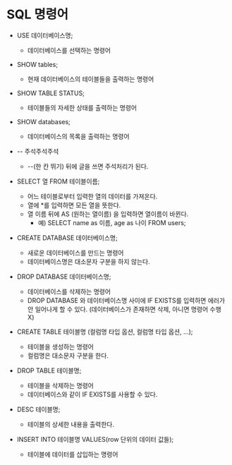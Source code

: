 # SQL 명령어

- USE 데이터베이스명;
  - 데이터베이스를 선택하는 명령어
- SHOW tables;
  - 현재 데이터베이스의 테이블들을 출력하는 명령어
- SHOW TABLE STATUS;
  - 테이블들의 자세한 상태를 출력하는 명령어
- SHOW databases;
  - 데이터베이스의 목록을 출력하는 명령어
- -- 주석주석주석
  - --(한 칸 뛰기) 뒤에 글을 쓰면 주석처리가 된다.
- SELECT 열 FROM 테이블이름;
  - 어느 테이블로부터 입력한 열의 데이터를 가져온다.
  - 열에 *를 입력하면 모든 열을 뜻한다.
  - 열 이름 뒤에 AS (원하는 열이름) 을 입력하면 열이름이 바뀐다.
    - 예) SELECT name as 이름, age as 나이 FROM users;

- CREATE DATABASE 데이터베이스명;
  - 새로운 데이터베이스를 만드는 명령어
  - 데이터베이스명은 대소문자 구분을 하지 않는다.

- DROP DATABASE 데이터베이스명;
  - 데이터베이스를 삭제하는 명령어
  - DROP DATABASE 와 데이터베이스명 사이에 IF EXISTS를 입력하면 에러가 안 일어나게 할 수 있다. (데이터베이스가 존재하면 삭제, 아니면 명령어 수행 X)

- CREATE TABLE 테이블명 (컬럼명 타입 옵션, 컬럼명 타입 옵션, ...);
  - 테이블을 생성하는 명령어
  - 컬럼명은 대소문자 구분을 한다.

- DROP TABLE 테이블명;
  - 테이블을 삭제하는 명령어
  - 데이터베이스와 같이 IF EXISTS를 사용할 수 있다.

- DESC 테이블명;
  - 테이블의 상세한 내용을 출력한다.

- INSERT INTO 테이블명 VALUES(row 단위의 데이터 값들);
  - 테이블에 데이터를 삽입하는 명령어